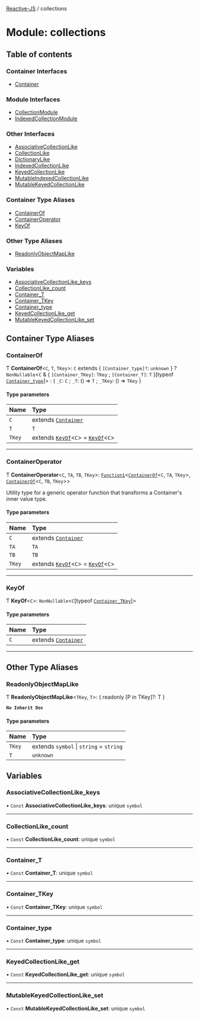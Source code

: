 [Reactive-JS](../README.md) / collections

# Module: collections

## Table of contents

### Container Interfaces

- [Container](../interfaces/collections.Container.md)

### Module Interfaces

- [CollectionModule](../interfaces/collections.CollectionModule.md)
- [IndexedCollectionModule](../interfaces/collections.IndexedCollectionModule.md)

### Other Interfaces

- [AssociativeCollectionLike](../interfaces/collections.AssociativeCollectionLike.md)
- [CollectionLike](../interfaces/collections.CollectionLike.md)
- [DictionaryLike](../interfaces/collections.DictionaryLike.md)
- [IndexedCollectionLike](../interfaces/collections.IndexedCollectionLike.md)
- [KeyedCollectionLike](../interfaces/collections.KeyedCollectionLike.md)
- [MutableIndexedCollectionLike](../interfaces/collections.MutableIndexedCollectionLike.md)
- [MutableKeyedCollectionLike](../interfaces/collections.MutableKeyedCollectionLike.md)

### Container Type Aliases

- [ContainerOf](collections.md#containerof)
- [ContainerOperator](collections.md#containeroperator)
- [KeyOf](collections.md#keyof)

### Other Type Aliases

- [ReadonlyObjectMapLike](collections.md#readonlyobjectmaplike)

### Variables

- [AssociativeCollectionLike\_keys](collections.md#associativecollectionlike_keys)
- [CollectionLike\_count](collections.md#collectionlike_count)
- [Container\_T](collections.md#container_t)
- [Container\_TKey](collections.md#container_tkey)
- [Container\_type](collections.md#container_type)
- [KeyedCollectionLike\_get](collections.md#keyedcollectionlike_get)
- [MutableKeyedCollectionLike\_set](collections.md#mutablekeyedcollectionlike_set)

## Container Type Aliases

### ContainerOf

Ƭ **ContainerOf**<`C`, `T`, `TKey`\>: `C` extends { `[Container_type]?`: `unknown`  } ? `NonNullable`<`C` & { `[Container_TKey]`: `TKey` ; `[Container_T]`: `T`  }[typeof [`Container_type`](collections.md#container_type)]\> : { `_C`: `C` ; `_T`: () => `T` ; `_TKey`: () => `TKey`  }

#### Type parameters

| Name | Type |
| :------ | :------ |
| `C` | extends [`Container`](../interfaces/collections.Container.md) |
| `T` | `T` |
| `TKey` | extends [`KeyOf`](collections.md#keyof)<`C`\> = [`KeyOf`](collections.md#keyof)<`C`\> |

___

### ContainerOperator

Ƭ **ContainerOperator**<`C`, `TA`, `TB`, `TKey`\>: [`Function1`](functions.md#function1)<[`ContainerOf`](collections.md#containerof)<`C`, `TA`, `TKey`\>, [`ContainerOf`](collections.md#containerof)<`C`, `TB`, `TKey`\>\>

Utility type for a generic operator function that transforms a Container's inner value type.

#### Type parameters

| Name | Type |
| :------ | :------ |
| `C` | extends [`Container`](../interfaces/collections.Container.md) |
| `TA` | `TA` |
| `TB` | `TB` |
| `TKey` | extends [`KeyOf`](collections.md#keyof)<`C`\> = [`KeyOf`](collections.md#keyof)<`C`\> |

___

### KeyOf

Ƭ **KeyOf**<`C`\>: `NonNullable`<`C`[typeof [`Container_TKey`](collections.md#container_tkey)]\>

#### Type parameters

| Name | Type |
| :------ | :------ |
| `C` | extends [`Container`](../interfaces/collections.Container.md) |

___

## Other Type Aliases

### ReadonlyObjectMapLike

Ƭ **ReadonlyObjectMapLike**<`TKey`, `T`\>: { readonly [P in TKey]?: T }

**`No Inherit Doc`**

#### Type parameters

| Name | Type |
| :------ | :------ |
| `TKey` | extends `symbol` \| `string` = `string` |
| `T` | `unknown` |

## Variables

### AssociativeCollectionLike\_keys

• `Const` **AssociativeCollectionLike\_keys**: unique `symbol`

___

### CollectionLike\_count

• `Const` **CollectionLike\_count**: unique `symbol`

___

### Container\_T

• `Const` **Container\_T**: unique `symbol`

___

### Container\_TKey

• `Const` **Container\_TKey**: unique `symbol`

___

### Container\_type

• `Const` **Container\_type**: unique `symbol`

___

### KeyedCollectionLike\_get

• `Const` **KeyedCollectionLike\_get**: unique `symbol`

___

### MutableKeyedCollectionLike\_set

• `Const` **MutableKeyedCollectionLike\_set**: unique `symbol`
